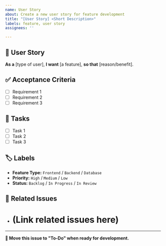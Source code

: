```yaml
---
name: User Story
about: Create a new user story for feature development
title: "[User Story] <Short Description>"
labels: feature, user story
assignees: ''

---
```


## 📝 User Story  
**As a** [type of user], **I want** [a feature], **so that** [reason/benefit].  

## ✅ Acceptance Criteria  
- [ ] Requirement 1  
- [ ] Requirement 2  
- [ ] Requirement 3  

## 📌 Tasks  
- [ ] Task 1  
- [ ] Task 2  
- [ ] Task 3  

## 🏷️ Labels  
- **Feature Type:** `Frontend` / `Backend` / `Database`  
- **Priority:** `High` / `Medium` / `Low`  
- **Status:** `Backlog` / `In Progress` / `In Review`  

## 🔗 Related Issues  
- # (Link related issues here)  

---
**🔄 Move this issue to "To-Do" when ready for development.**
